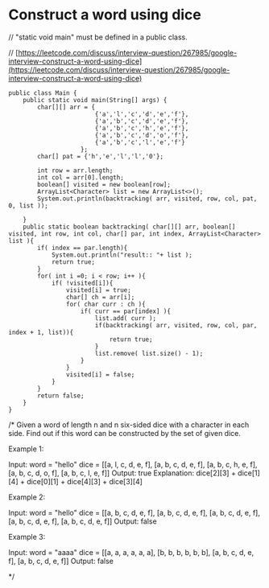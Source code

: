 # Construct a word using dice

// "static void main" must be defined in a public class.

// [https://leetcode.com/discuss/interview-question/267985/google-interview-construct-a-word-using-dice](https://leetcode.com/discuss/interview-question/267985/google-interview-construct-a-word-using-dice)

```text
public class Main {
    public static void main(String[] args) {
        char[][] arr = {
                        {'a','l','c','d','e','f'},
                        {'a','b','c','d','e','f'},
                        {'a','b','c','h','e','f'},
                        {'a','b','c','d','o','f'},
                        {'a','b','c','l','e','f'}
                    };
        char[] pat = {'h','e','l','l','0'};

        int row = arr.length;
        int col = arr[0].length;
        boolean[] visited = new boolean[row];
        ArrayList<Character> list = new ArrayList<>();
        System.out.println(backtracking( arr, visited, row, col, pat, 0, list ));

    }
    public static boolean backtracking( char[][] arr, boolean[] visited, int row, int col, char[] par, int index, ArrayList<Character> list ){
        if( index == par.length){
            System.out.println("result:: "+ list );
            return true;
        }
        for( int i =0; i < row; i++ ){
            if( !visited[i]){
                visited[i] = true;
                char[] ch = arr[i];
                for( char curr : ch ){
                    if( curr == par[index] ){
                        list.add( curr );
                        if(backtracking( arr, visited, row, col, par, index + 1, list)){
                            return true;
                        }
                        list.remove( list.size() - 1);
                    }
                }
                visited[i] = false;
            }
        }
        return false;
    }
}
```

/\* Given a word of length n and n six-sided dice with a character in each side. Find out if this word can be constructed by the set of given dice.

Example 1:

Input: word = "hello" dice = \[\[a, l, c, d, e, f\], \[a, b, c, d, e, f\], \[a, b, c, h, e, f\], \[a, b, c, d, o, f\], \[a, b, c, l, e, f\]\] Output: true Explanation: dice\[2\]\[3\] + dice\[1\]\[4\] + dice\[0\]\[1\] + dice\[4\]\[3\] + dice\[3\]\[4\]

Example 2:

Input: word = "hello" dice = \[\[a, b, c, d, e, f\], \[a, b, c, d, e, f\], \[a, b, c, d, e, f\], \[a, b, c, d, e, f\], \[a, b, c, d, e, f\]\] Output: false

Example 3:

Input: word = "aaaa" dice = \[\[a, a, a, a, a, a\], \[b, b, b, b, b, b\], \[a, b, c, d, e, f\], \[a, b, c, d, e, f\]\] Output: false

\*/

